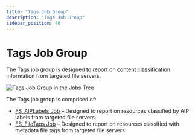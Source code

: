 ```yaml
---
title: "Tags Job Group"
description: "Tags Job Group"
sidebar_position: 40
---
```


# Tags Job Group

The Tags job group is designed to report on content classification information from targeted file
servers.

![Tags Job Group in the Jobs Tree](/images/accessanalyzer/11.6/solutions/filesystem/content/tags/tagsjobstree.webp)

The Tags job group is comprised of:

- [FS_AIPLabels Job](/docs/accessanalyzer/11.6/solutions/filesystem/content/tags/fs_aiplabels.md)
  – Designed to report on resources classified by AIP labels from targeted file servers
- [FS_FileTags Job](/docs/accessanalyzer/11.6/solutions/filesystem/content/tags/fs_filetags.md)
  – Designed to report on resources classified with metadata file tags from targeted file servers

